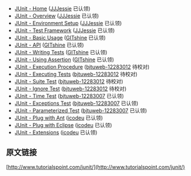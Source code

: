 - [JUnit - Home](index.md) ([JJJessie](https://github.com/JJJessie) 已认领)
- [JUnit - Overview](overview.md)  ([JJJessie](https://github.com/JJJessie) 已认领)
- [JUnit - Environment Setup](environment-setup.md)  ([JJJessie](https://github.com/JJJessie) 已认领)
- [JUnit - Test Framework](test-framework.md) ([JJJessie](https://github.com/JJJessie) 已认领)
- [JUnit - Basic Usage](basic-usage.md)  ([GITshine](https://github.com/GITshine) 已认领)
- [JUnit - API](api.md)  ([GITshine](https://github.com/GITshine) 已认领)
- [JUnit - Writing Tests](writing-tests.md)  ([GITshine](https://github.com/GITshine) 已认领)
- [JUnit - Using Assertion](using-assertion.md)  ([GITshine](https://github.com/GITshine) 已认领)
- [JUnit - Execution Procedure](execution-procedure.md) ([bjtuweb-12283012](https://github.com/bjtuweb-12283012) 待校对)
- [JUnit - Executing Tests](executing-tests.md) ([bjtuweb-12283012](https://github.com/bjtuweb-12283012) 待校对)
- [JUnit - Suite Test](suite-test.md) ([bjtuweb-12283012](https://github.com/bjtuweb-12283012) 待校对)
- [JUnit - Ignore Test](ignore-test.md) ([bjtuweb-12283012](https://github.com/bjtuweb-12283012) 待校对)
- [JUnit - Time Test](time-test.md) ([bjtuweb-12283007](https://github.com/bjtuweb-12283007) 已认领)
- [JUnit - Exceptions Test](exceptions-test.md) ([bjtuweb-12283007](https://github.com/bjtuweb-12283007) 已认领)
- [JUnit - Parameterized Test](parameterized-test.md) ([bjtuweb-12283007](https://github.com/bjtuweb-12283007) 已认领)
- [JUnit - Plug with Ant](plug-with-ant.md) ([icodeu](https://github.com/icodeu) 已认领)
- [JUnit - Plug with Eclipse](plug-with-eclipse.md) ([icodeu](https://github.com/icodeu) 已认领)
- [JUnit - Extensions](extensions.md) ([icodeu](https://github.com/icodeu) 已认领)


## 原文链接

[http://www.tutorialspoint.com/junit/](http://www.tutorialspoint.com/junit/)
